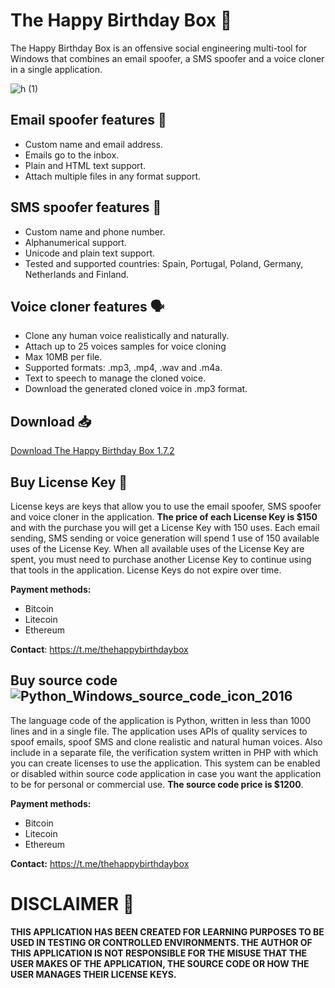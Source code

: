 # The Happy Birthday Box 🎁

The Happy Birthday Box is an offensive social engineering multi-tool for Windows that combines an email spoofer, a SMS spoofer and a voice cloner in a single application.

![h (1)](https://github.com/user-attachments/assets/5a685775-2763-4187-887c-c35f154f7c6f)

## Email spoofer features 📧

- Custom name and email address.
- Emails go to the inbox.
- Plain and HTML text support.
- Attach multiple files in any format support.

## SMS spoofer features 💬

- Custom name and phone number.
- Alphanumerical support.
- Unicode and plain text support.
- Tested and supported countries: Spain, Portugal, Poland, Germany, Netherlands and Finland.

## Voice cloner features 🗣️

- Clone any human voice realistically and naturally.
- Attach up to 25 voices samples for voice cloning
- Max 10MB per file.
- Supported formats: .mp3, .mp4, .wav and .m4a.
- Text to speech to manage the cloned voice.
- Download the generated cloned voice in .mp3 format.

## Download 📥

[Download The Happy Birthday Box 1.7.2](https://github.com/666and777aremygods/The-Happy-Birthday-Box/releases/download/1.7.2/The_Happy_Birthday_Box.rar)

## Buy License Key 🔑

License keys are keys that allow you to use the email spoofer, SMS spoofer and voice cloner in the application. **The price of each License Key is $150** and with the purchase you will get a License Key with 150 uses. Each email sending, SMS sending or voice generation will spend 1 use of 150 available uses of the License Key. When all available uses of the License Key are spent, you must need to purchase another License Key to continue using that tools in the application. License Keys do not expire over time.

**Payment methods:**

- Bitcoin
- Litecoin
- Ethereum

**Contact**: https://t.me/thehappybirthdaybox

## Buy source code ![Python_Windows_source_code_icon_2016](https://github.com/user-attachments/assets/698f05ee-8bb0-4e3f-b9b2-c1fd84900a28)

  The language code of the application is Python, written in less than 1000 lines and in a single file. The application uses APIs of quality services to spoof emails, spoof SMS and clone realistic and natural human voices. Also include in a separate file, the verification system written in PHP with which you can create licenses to use the application. This system can be enabled or disabled within source code application in case you want the application to be for personal or commercial use. **The source code price is $1200**.

**Payment methods:**

- Bitcoin
- Litecoin
- Ethereum

**Contact:** https://t.me/thehappybirthdaybox

# DISCLAIMER 📜

**THIS APPLICATION HAS BEEN CREATED FOR LEARNING PURPOSES TO BE USED IN TESTING OR CONTROLLED ENVIRONMENTS. THE AUTHOR OF THIS APPLICATION IS NOT RESPONSIBLE FOR THE MISUSE THAT THE USER MAKES OF THE APPLICATION, THE SOURCE CODE OR HOW THE USER MANAGES THEIR LICENSE KEYS.**
